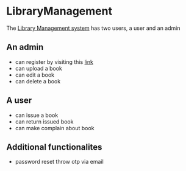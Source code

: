 # LibraryManagement

The [Library Management system](https://library-app-phi.vercel.app/) has two users, a user and an admin

## An admin
 - can register by visiting this [link](https://library-app-phi.vercel.app/admin/register)
 - can upload a book
 - can edit a book
 - can delete a book



## A user

- can issue a book
- can return issued book
- can make complain about book

## Additional functionalites

- password reset throw otp via email
